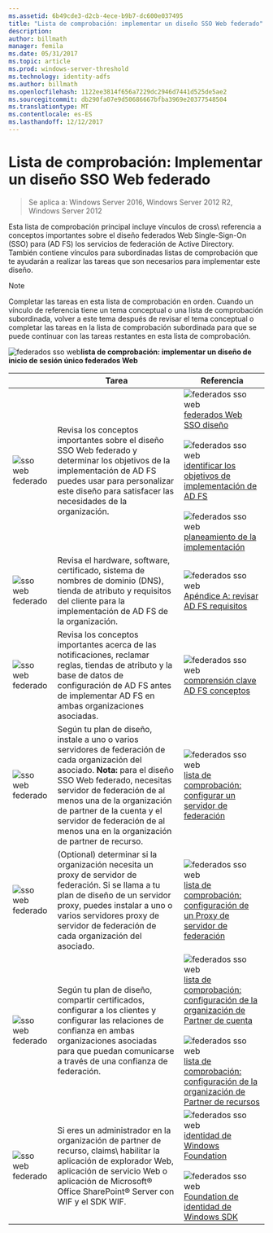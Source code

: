 ```yaml
---
ms.assetid: 6b49cde3-d2cb-4ece-b9b7-dc600e037495
title: "Lista de comprobación: implementar un diseño SSO Web federado"
description: 
author: billmath
manager: femila
ms.date: 05/31/2017
ms.topic: article
ms.prod: windows-server-threshold
ms.technology: identity-adfs
ms.author: billmath
ms.openlocfilehash: 1122ee3814f656a7229dc2946d7441d525de5ae2
ms.sourcegitcommit: db290fa07e9d50686667bfba3969e20377548504
ms.translationtype: MT
ms.contentlocale: es-ES
ms.lasthandoff: 12/12/2017
---
```

# <a name="checklist-implementing-a-federated-web-sso-design"></a>Lista de comprobación: Implementar un diseño SSO Web federado

>Se aplica a: Windows Server 2016, Windows Server 2012 R2, Windows Server 2012

Esta lista de comprobación principal incluye vínculos de cross\ referencia a conceptos importantes sobre el diseño federados Web Single\-Sign\-On \(SSO\) para \(AD FS\) los servicios de federación de Active Directory. También contiene vínculos para subordinadas listas de comprobación que te ayudarán a realizar las tareas que son necesarios para implementar este diseño.  
  
> [!NOTE]  
> Completar las tareas en esta lista de comprobación en orden. Cuando un vínculo de referencia tiene un tema conceptual o una lista de comprobación subordinada, volver a este tema después de revisar el tema conceptual o completar las tareas en la lista de comprobación subordinada para que se puede continuar con las tareas restantes en esta lista de comprobación.  
  
![federados sso web](media/2b05dce3-938f-4168-9b8f-1f4398cbdb9b.gif)**lista de comprobación: implementar un diseño de inicio de sesión único federados Web**  
  
||Tarea|Referencia|  
|-|--------|-------------|  
|![sso web federado](media/icon_checkboxo.gif)|Revisa los conceptos importantes sobre el diseño SSO Web federado y determinar los objetivos de la implementación de AD FS puedes usar para personalizar este diseño para satisfacer las necesidades de la organización.|![federados sso web](media/faa393df-4856-4431-9eda-4f4e5be72a90.gif)[federados Web SSO diseño](https://technet.microsoft.com/library/dd807050.aspx)<br /><br />![federados sso web](media/faa393df-4856-4431-9eda-4f4e5be72a90.gif)[identificar los objetivos de implementación de AD FS](https://technet.microsoft.com/library/dd807053.aspx)<br /><br />![federados sso web](media/faa393df-4856-4431-9eda-4f4e5be72a90.gif)[planeamiento de la implementación](https://technet.microsoft.com/library/dd807083.aspx)|  
|![sso web federado](media/icon_checkboxo.gif)|Revisa el hardware, software, certificado, sistema de nombres de dominio \(DNS\), tienda de atributo y requisitos del cliente para la implementación de AD FS de la organización.|![federados sso web](media/faa393df-4856-4431-9eda-4f4e5be72a90.gif)[Apéndice A: revisar AD FS requisitos](https://technet.microsoft.com/library/ff678034.aspx)|  
|![sso web federado](media/icon_checkboxo.gif)|Revisa los conceptos importantes acerca de las notificaciones, reclamar reglas, tiendas de atributo y la base de datos de configuración de AD FS antes de implementar AD FS en ambas organizaciones asociadas.|![federados sso web](media/faa393df-4856-4431-9eda-4f4e5be72a90.gif)[comprensión clave AD FS conceptos](../../ad-fs/technical-reference/Understanding-Key-AD-FS-Concepts.md)|  
|![sso web federado](media/icon_checkboxo.gif)|Según tu plan de diseño, instale a uno o varios servidores de federación de cada organización del asociado. **Nota:** para el diseño SSO Web federado, necesitas servidor de federación de al menos una de la organización de partner de la cuenta y el servidor de federación de al menos una en la organización de partner de recurso.|![federados sso web](media/bc6cea1a-1c6c-4124-8c8f-1df5adfe8c88.gif)[lista de comprobación: configurar un servidor de federación](Checklist--Setting-Up-a-Federation-Server.md)|  
|![sso web federado](media/icon_checkboxo.gif)|\(Optional\) determinar si la organización necesita un proxy de servidor de federación. Si se llama a tu plan de diseño de un servidor proxy, puedes instalar a uno o varios servidores proxy de servidor de federación de cada organización del asociado.|![federados sso web](media/bc6cea1a-1c6c-4124-8c8f-1df5adfe8c88.gif)[lista de comprobación: configuración de un Proxy de servidor de federación](Checklist--Setting-Up-a-Federation-Server-Proxy.md)|  
|![sso web federado](media/icon_checkboxo.gif)|Según tu plan de diseño, compartir certificados, configurar a los clientes y configurar las relaciones de confianza en ambas organizaciones asociadas para que puedan comunicarse a través de una confianza de federación.|![federados sso web](media/bc6cea1a-1c6c-4124-8c8f-1df5adfe8c88.gif)[lista de comprobación: configuración de la organización de Partner de cuenta](Checklist--Configuring-the-Account-Partner-Organization.md)<br /><br />![federados sso web](media/bc6cea1a-1c6c-4124-8c8f-1df5adfe8c88.gif)[lista de comprobación: configuración de la organización de Partner de recursos](Checklist--Configuring-the-Resource-Partner-Organization.md)|  
|![sso web federado](media/icon_checkboxo.gif)|Si eres un administrador en la organización de partner de recurso, claims\ habilitar la aplicación de explorador Web, aplicación de servicio Web o aplicación de Microsoft® Office SharePoint® Server con WIF y el SDK WIF.|![federados sso web](media/faa393df-4856-4431-9eda-4f4e5be72a90.gif)[identidad de Windows Foundation](https://go.microsoft.com/fwlink/?LinkId=122266)<br /><br />![federados sso web](media/faa393df-4856-4431-9eda-4f4e5be72a90.gif)[Foundation de identidad de Windows SDK](https://go.microsoft.com/fwlink/?LinkId=122266)|  
